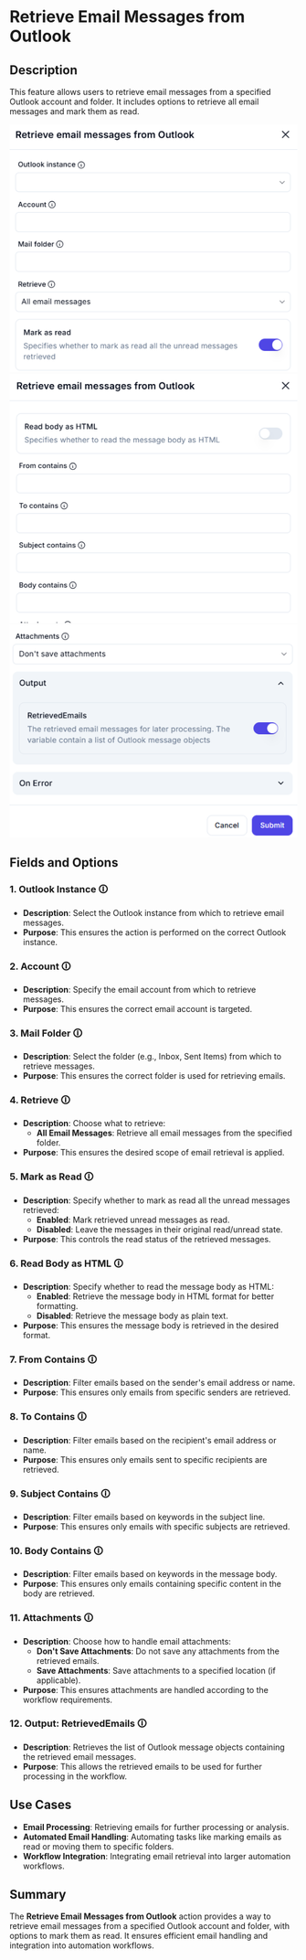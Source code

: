 # Retrieve Email Messages from Outlook  

## Description

This feature allows users to retrieve email messages from a specified Outlook account and folder. It includes options to retrieve all email messages and mark them as read.  

![Retrieve Email Messages from Outlook](retrieve-email-messages-from-outlook1.png)
![Retrieve Email Messages from Outlook](retrieve-email-messages-from-outlook2.png)
![Retrieve Email Messages from Outlook](retrieve-email-messages-from-outlook3.png)

## Fields and Options  

### 1. **Outlook Instance** 🛈

- **Description**: Select the Outlook instance from which to retrieve email messages.  
- **Purpose**: This ensures the action is performed on the correct Outlook instance.  

### 2. **Account** 🛈

- **Description**: Specify the email account from which to retrieve messages.  
- **Purpose**: This ensures the correct email account is targeted.  

### 3. **Mail Folder** 🛈

- **Description**: Select the folder (e.g., Inbox, Sent Items) from which to retrieve messages.  
- **Purpose**: This ensures the correct folder is used for retrieving emails.  

### 4. **Retrieve** 🛈

- **Description**: Choose what to retrieve:  
  - **All Email Messages**: Retrieve all email messages from the specified folder.  
- **Purpose**: This ensures the desired scope of email retrieval is applied.  

### 5. **Mark as Read** 🛈

- **Description**: Specify whether to mark as read all the unread messages retrieved:  
  - **Enabled**: Mark retrieved unread messages as read.  
  - **Disabled**: Leave the messages in their original read/unread state.  
- **Purpose**: This controls the read status of the retrieved messages.

### 6. **Read Body as HTML** 🛈

- **Description**: Specify whether to read the message body as HTML:  
  - **Enabled**: Retrieve the message body in HTML format for better formatting.  
  - **Disabled**: Retrieve the message body as plain text.  
- **Purpose**: This ensures the message body is retrieved in the desired format.  

### 7. **From Contains** 🛈

- **Description**: Filter emails based on the sender's email address or name.  
- **Purpose**: This ensures only emails from specific senders are retrieved.  

### 8. **To Contains** 🛈

- **Description**: Filter emails based on the recipient's email address or name.  
- **Purpose**: This ensures only emails sent to specific recipients are retrieved.  

### 9. **Subject Contains** 🛈

- **Description**: Filter emails based on keywords in the subject line.  
- **Purpose**: This ensures only emails with specific subjects are retrieved.  

### 10. **Body Contains** 🛈

- **Description**: Filter emails based on keywords in the message body.  
- **Purpose**: This ensures only emails containing specific content in the body are retrieved.

### 11. **Attachments** 🛈

- **Description**: Choose how to handle email attachments:  
  - **Don't Save Attachments**: Do not save any attachments from the retrieved emails.  
  - **Save Attachments**: Save attachments to a specified location (if applicable).  
- **Purpose**: This ensures attachments are handled according to the workflow requirements.  

### 12. **Output: RetrievedEmails** 🛈

- **Description**: Retrieves the list of Outlook message objects containing the retrieved email messages.  
- **Purpose**: This allows the retrieved emails to be used for further processing in the workflow. 

## Use Cases

- **Email Processing**: Retrieving emails for further processing or analysis.  
- **Automated Email Handling**: Automating tasks like marking emails as read or moving them to specific folders.  
- **Workflow Integration**: Integrating email retrieval into larger automation workflows.

## Summary

The **Retrieve Email Messages from Outlook** action provides a way to retrieve email messages from a specified Outlook account and folder, with options to mark them as read. It ensures efficient email handling and integration into automation workflows.
 